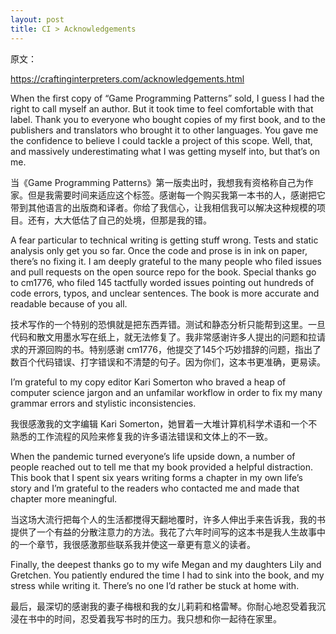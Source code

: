 ```yaml
---
layout: post
title: CI > Acknowledgements
---
```


原文：

https://craftinginterpreters.com/acknowledgements.html

When the first copy of “Game Programming Patterns” sold, I guess I had the right to call myself an author. But it took time to feel comfortable with that label. Thank you to everyone who bought copies of my first book, and to the publishers and translators who brought it to other languages. You gave me the confidence to believe I could tackle a project of this scope. Well, that, and massively underestimating what I was getting myself into, but that’s on me.

当《Game Programming Patterns》第一版卖出时，我想我有资格称自己为作家。但是我需要时间来适应这个标签。感谢每一个购买我第一本书的人，感谢把它带到其他语言的出版商和译者。你给了我信心，让我相信我可以解决这种规模的项目。还有，大大低估了自己的处境，但那是我的错。

A fear particular to technical writing is getting stuff wrong. Tests and static analysis only get you so far. Once the code and prose is in ink on paper, there’s no fixing it. I am deeply grateful to the many people who filed issues and pull requests on the open source repo for the book. Special thanks go to cm1776, who filed 145 tactfully worded issues pointing out hundreds of code errors, typos, and unclear sentences. The book is more accurate and readable because of you all.

技术写作的一个特别的恐惧就是把东西弄错。测试和静态分析只能帮到这里。一旦代码和散文用墨水写在纸上，就无法修复了。我非常感谢许多人提出的问题和拉请求的开源回购的书。特别感谢 cm1776，他提交了145个巧妙措辞的问题，指出了数百个代码错误、打字错误和不清楚的句子。因为你们，这本书更准确，更易读。

I’m grateful to my copy editor Kari Somerton who braved a heap of computer science jargon and an unfamilar workflow in order to fix my many grammar errors and stylistic inconsistencies.

我很感激我的文字编辑 Kari Somerton，她冒着一大堆计算机科学术语和一个不熟悉的工作流程的风险来修复我的许多语法错误和文体上的不一致。

When the pandemic turned everyone’s life upside down, a number of people reached out to tell me that my book provided a helpful distraction. This book that I spent six years writing forms a chapter in my own life’s story and I’m grateful to the readers who contacted me and made that chapter more meaningful.

当这场大流行把每个人的生活都搅得天翻地覆时，许多人伸出手来告诉我，我的书提供了一个有益的分散注意力的方法。我花了六年时间写的这本书是我人生故事中的一个章节，我很感激那些联系我并使这一章更有意义的读者。

Finally, the deepest thanks go to my wife Megan and my daughters Lily and Gretchen. You patiently endured the time I had to sink into the book, and my stress while writing it. There’s no one I’d rather be stuck at home with.

最后，最深切的感谢我的妻子梅根和我的女儿莉莉和格雷琴。你耐心地忍受着我沉浸在书中的时间，忍受着我写书时的压力。我只想和你一起待在家里。
